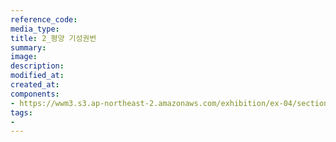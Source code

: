 ```yaml
---
reference_code:
media_type:
title: 2_평양 기성권번
summary:
image:
description:
modified_at:
created_at:
components:
- https://wwm3.s3.ap-northeast-2.amazonaws.com/exhibition/ex-04/section-02/2_평양+기성권번.jpg
tags:
-
---
```


